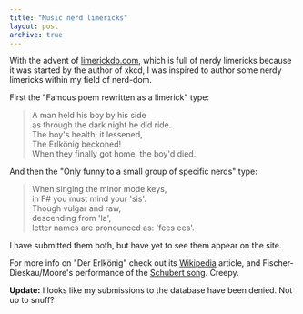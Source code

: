 ```yaml
---
title: "Music nerd limericks"
layout: post
archive: true
---
```


With the advent of [limerickdb.com](http://www.limerickdb.com), which is full
of nerdy limericks because it was started by the author of xkcd, I was inspired
to author some nerdy limericks within my field of nerd-dom.

First the "Famous poem rewritten as a  limerick" type:

> A man held his boy by his side  
> as through the dark night he did ride.  
> The boy's health; it lessened,  
> The Erlkönig beckoned!  
> When they finally got home, the boy'd died.

And then the "Only funny to a small group of specific nerds" type:

> When singing the minor mode keys,  
> in F# you must mind your 'sis'.  
> Though vulgar and raw,  
> descending from 'la',  
> letter names are pronounced as: 'fees ees'.  

I have submitted them both, but have yet to see them appear on the site.

For more info on "Der Erlkönig" check out its
[Wikipedia](http://en.wikipedia.org/wiki/Der_Erlk%C3%B6nig) article, and
Fischer-Dieskau/Moore's performance of the [Schubert
song](http://www.youtube.com/watch?v=P5B6nysheec). Creepy.

__Update:__ I looks like my submissions to the database have been denied. Not
up to snuff?
